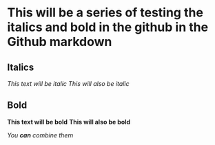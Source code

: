 # This will be a series of testing the italics and bold in the github in the Github markdown


## Italics
*This text will be italic*
_This will also be italic_

## Bold
**This text will be bold**
__This will also be bold__

_You **can** combine them_
